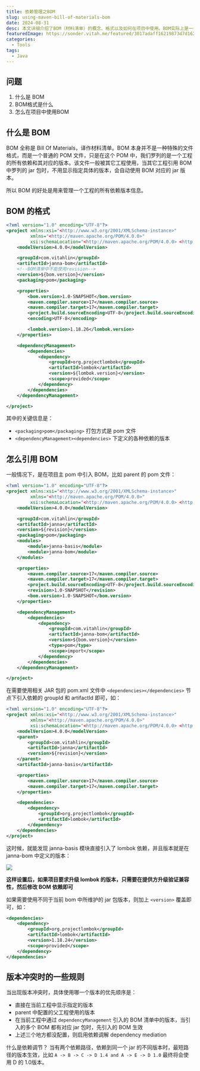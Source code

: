 ```yaml
---
title: 依赖管理之BOM
slug: using-maven-bill-of-materials-bom
date: 2024-08-31
desc: 本文详细介绍了BOM（材料清单）的概念、格式以及如何在项目中使用。BOM实际上是一个特殊的POM文件，它列出了一个工程的所有依赖及其对应版本，便于其他工程引用而无需指定具体版本。文章通过一个具体的BOM文件示例，解释了其关键信息和结构，包括打包方式、依赖管理等。
featuredImage: https://sonder.vitah.me/featured/3017adaff16219873d7d1625c4ab948f.webp
categories:
  - Tools
tags:
  - Java
---
```


## 问题

1. 什么是 BOM
2. BOM格式是什么
3. 怎么在项目中使用BOM

## 什么是 BOM

BOM 全称是 Bill Of Materials，译作材料清单。BOM 本身并不是一种特殊的文件格式，而是一个普通的 POM 文件，只是在这个 POM 中，我们罗列的是一个工程的所有依赖和其对应的版本。该文件一般被其它工程使用，当其它工程引用 BOM 中罗列的 jar 包时，不用显示指定具体的版本，会自动使用 BOM 对应的 jar 版本。

所以 BOM 的好处是用来管理一个工程的所有依赖版本信息。

## BOM 的格式

```xml
<?xml version="1.0" encoding="UTF-8"?>
<project xmlns:xsi="<http://www.w3.org/2001/XMLSchema-instance>"
         xmlns="<http://maven.apache.org/POM/4.0.0>"
         xsi:schemaLocation="<http://maven.apache.org/POM/4.0.0> <http://maven.apache.org/xsd/maven-4.0.0.xsd>">
    <modelVersion>4.0.0</modelVersion>

    <groupId>com.vitahlin</groupId>
    <artifactId>janna-bom</artifactId>
    <!--BOM清单中不能使用revision-->
    <version>${bom.version}</version>
    <packaging>pom</packaging>

    <properties>        
        <bom.version>1.0-SNAPSHOT</bom.version>
        <maven.compiler.source>17</maven.compiler.source>
        <maven.compiler.target>17</maven.compiler.target>
        <project.build.sourceEncoding>UTF-8</project.build.sourceEncoding>
        <encoding>UTF-8</encoding>

        <lombok.version>1.18.26</lombok.version>
    </properties>

    <dependencyManagement>        
        <dependencies>
            <dependency>
                <groupId>org.projectlombok</groupId>
                <artifactId>lombok</artifactId>
                <version>${lombok.version}</version>
                <scope>provided</scope>
            </dependency>
        </dependencies>
    </dependencyManagement>

</project>
```

其中的关键信息是：
- `<packaging>pom</packaging>` 打包方式是 pom 文件
- `<dependencyManagement><dependencies>` 下定义的各种依赖的版本

## 怎么引用 BOM

一般情况下，是在项目主 pom 中引入 BOM，比如 parent 的 pom 文件：

```xml
<?xml version="1.0" encoding="UTF-8"?>
<project xmlns:xsi="<http://www.w3.org/2001/XMLSchema-instance>"
         xmlns="<http://maven.apache.org/POM/4.0.0>"
         xsi:schemaLocation="<http://maven.apache.org/POM/4.0.0> <http://maven.apache.org/xsd/maven-4.0.0.xsd>">
    <modelVersion>4.0.0</modelVersion>

    <groupId>com.vitahlin</groupId>
    <artifactId>janna</artifactId>
    <version>${revision}</version>
    <packaging>pom</packaging>
    <modules>        
        <module>janna-basis</module>
        <module>janna-bom</module>
    </modules>

    <properties>        
        <maven.compiler.source>17</maven.compiler.source>
        <maven.compiler.target>17</maven.compiler.target>
        <project.build.sourceEncoding>UTF-8</project.build.sourceEncoding>
        <revision>1.0-SNAPSHOT</revision>
        <bom.version>1.0-SNAPSHOT</bom.version>
    </properties>

    <dependencyManagement>        
        <dependencies>
            <dependency>
                <groupId>com.vitahlin</groupId>
                <artifactId>janna-bom</artifactId>
                <version>${bom.version}</version>
                <type>pom</type>
                <scope>import</scope>
            </dependency>
        </dependencies>
    </dependencyManagement>

</project>
```

在需要使用相关 JAR 包的 pom.xml 文件中 `<dependencies></dependencies>` 节点下引入依赖的 groupId 和 artifactId 即可，如：

```xml
<?xml version="1.0" encoding="UTF-8"?>
<project xmlns:xsi="<http://www.w3.org/2001/XMLSchema-instance>"
         xmlns="<http://maven.apache.org/POM/4.0.0>"
         xsi:schemaLocation="<http://maven.apache.org/POM/4.0.0> <http://maven.apache.org/xsd/maven-4.0.0.xsd>">
    <modelVersion>4.0.0</modelVersion>
    <parent>        
        <groupId>com.vitahlin</groupId>
        <artifactId>janna</artifactId>
        <version>${revision}</version>
    </parent>
    <artifactId>janna-basis</artifactId>

    <properties>        
        <maven.compiler.source>17</maven.compiler.source>
        <maven.compiler.target>17</maven.compiler.target>
    </properties>

    <dependencies>
        <dependency>
            <groupId>org.projectlombok</groupId>
            <artifactId>lombok</artifactId>
        </dependency>
    </dependencies>
</project>
```

这时候，就能发现 janna-basis 模块直接引入了 lombok 依赖，并且版本就是在 janna-bom 中定义的版本：

![](https://vitahlin.oss-cn-shanghai.aliyuncs.com/sonder/2024/202403312254705.png)

**这样设置后，如果项目要求升级 lombok 的版本，只需要在提供方升级验证兼容性，然后修改 BOM 依赖即可**

如果需要使用不同于当前 bom 中所维护的 jar 包版本，则加上 `<version>` 覆盖即可，如：

```xml
<dependencies>  
    <dependency>  
        <groupId>org.projectlombok</groupId>  
        <artifactId>lombok</artifactId>  
        <version>1.18.24</version>  
        <scope>provided</scope>  
    </dependency>  
</dependencies>
```

## 版本冲突时的一些规则

当出现版本冲突时，具体使用哪一个版本的优先顺序是：

- 直接在当前工程中显示指定的版本
- parent 中配置的父工程使用的版本
- 在当前工程中通过 `dependencyManagement` 引入的 BOM 清单中的版本，当引入的多个 BOM 都有对应 jar 包时，先引入的 BOM 生效
- 上述三个地方都没配置，则启用依赖调解 dependency mediation

什么是依赖调节？
当有两个依赖路径，依赖到同一个 jar 的不同版本时，最短路径的版本生效，比如 `A -> B -> C -> D 1.4 and A -> E -> D 1.0` 最终将会使用 D 的 1.0版本。
